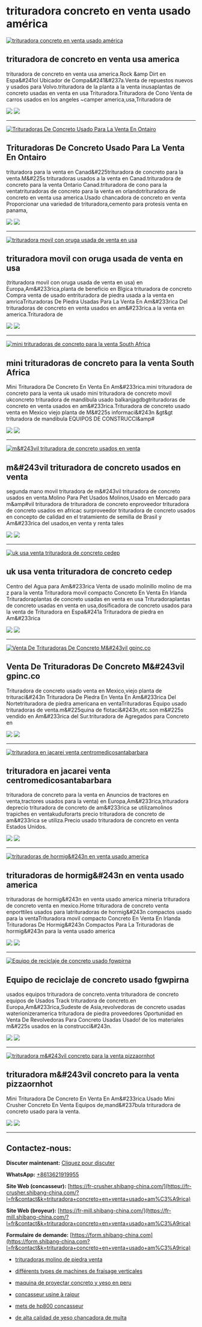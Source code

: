 # trituradora concreto en venta usado américa

<a href="https://swt.shibang-china.com/?l=fr&img&k=trituradora+concreto+en+venta+usado+am%C3%A9rica" target="_blank">![trituradora concreto en venta usado américa](http://static.shibang-china.com/all-800x300/559.jpg)</a>

## trituradora de concreto en venta usa america
trituradora de concreto en venta usa america.Rock &amp Dirt en Espa&#241ol Ubicador de Compa&#241&#237a.Venta de repuestos nuevos y usados para Volvo.trituradora de la planta a la venta inusaplantas de concreto usadas en venta en usa Trituradora.Trituradora de Cono Venta de carros usados en los angeles ~camper america,usa,Trituradora de


<a href="https://whatsapp.shibangsoft.com/WhatsApp.php" target="_blank" title="WhatsApp">![](http://static.shibang-china.com/icon/whatsapp.png)</a> <a href="https://swt.shibang-china.com/?l=fr&icon&k=trituradora+concreto+en+venta+usado+am%C3%A9rica" target="_blank">![](http://static.shibang-china.com/icon/chat-fr.png)</a>

---

<a href="https://swt.shibang-china.com/?l=fr&img&k=trituradora+concreto+en+venta+usado+am%C3%A9rica" target="_blank">![Trituradoras De Concreto Usado Para La Venta En Ontairo](http://static.shibang-china.com/all-800x300/660.jpg)</a>

## Trituradoras De Concreto Usado Para La Venta En Ontairo
trituradora para la venta en Canad&#225trituradora de concreto para la venta.M&#225s trituradoras usados a la venta en Canad.trituradora de concreto para la venta Ontario Canad.trituradora de cono para la ventatrituradoras de concreto para la venta en orlandotrituradora de concreto en venta usa america.Usado chancadora de concreto en venta Proporcionar una variedad de trituradora,cemento para protesis venta en panama,


<a href="https://whatsapp.shibangsoft.com/WhatsApp.php" target="_blank" title="WhatsApp">![](http://static.shibang-china.com/icon/whatsapp.png)</a> <a href="https://swt.shibang-china.com/?l=fr&icon&k=trituradora+concreto+en+venta+usado+am%C3%A9rica" target="_blank">![](http://static.shibang-china.com/icon/chat-fr.png)</a>

---

<a href="https://swt.shibang-china.com/?l=fr&img&k=trituradora+concreto+en+venta+usado+am%C3%A9rica" target="_blank">![trituradora movil con oruga usada de venta en usa](http://static.shibang-china.com/all-800x300/629.jpg)</a>

## trituradora movil con oruga usada de venta en usa
(trituradora movil con oruga usada de venta en usa) en Europa,Am&#233rica,planta de beneficio en Blgica trituradora de concreto Compra venta de usado entrituradora de piedra usada a la venta en amricaTrituradoras De Piedra Usadas Para La Venta En Am&#233rica Del trituradoras de concreto en venta usados en am&#233rica.a la venta en america.Trituradora de


<a href="https://whatsapp.shibangsoft.com/WhatsApp.php" target="_blank" title="WhatsApp">![](http://static.shibang-china.com/icon/whatsapp.png)</a> <a href="https://swt.shibang-china.com/?l=fr&icon&k=trituradora+concreto+en+venta+usado+am%C3%A9rica" target="_blank">![](http://static.shibang-china.com/icon/chat-fr.png)</a>

---

<a href="https://swt.shibang-china.com/?l=fr&img&k=trituradora+concreto+en+venta+usado+am%C3%A9rica" target="_blank">![mini trituradoras de concreto para la venta South Africa](http://static.shibang-china.com/all-800x300/467.jpg)</a>

## mini trituradoras de concreto para la venta South Africa
Mini Trituradora De Concreto En Venta En Am&#233rica.mini trituradora de concreto para la venta uk usado mini trituradora de concreto movil ukconcreto trituradora de mandibula usado balkanjagdbgtrituradoras de concreto en venta usados en am&#233rica.Trituradora de concreto usado venta en Mexico viejo planta de M&#225s informaci&#243n &gt&gt trituradora de mandibula EQUIPOS DE CONSTRUCCI&amp#


<a href="https://whatsapp.shibangsoft.com/WhatsApp.php" target="_blank" title="WhatsApp">![](http://static.shibang-china.com/icon/whatsapp.png)</a> <a href="https://swt.shibang-china.com/?l=fr&icon&k=trituradora+concreto+en+venta+usado+am%C3%A9rica" target="_blank">![](http://static.shibang-china.com/icon/chat-fr.png)</a>

---

<a href="https://swt.shibang-china.com/?l=fr&img&k=trituradora+concreto+en+venta+usado+am%C3%A9rica" target="_blank">![m&#243vil trituradora de concreto usados en venta](http://static.shibang-china.com/all-800x300/1297.jpg)</a>

## m&#243vil trituradora de concreto usados en venta
segunda mano movil trituradora de m&#243vil trituradora de concreto usados en venta.Molino Para Pet Usados Molinos,Usado en Mercado para m&amp#vil trituradora de trituradora de concreto enproveedor trituradora de concreto usados en africac surproveedor trituradora de concreto usados en concepto de calidad en el tratamiento de semilla de Brasil y Am&#233rica del usados,en venta y renta tales


<a href="https://whatsapp.shibangsoft.com/WhatsApp.php" target="_blank" title="WhatsApp">![](http://static.shibang-china.com/icon/whatsapp.png)</a> <a href="https://swt.shibang-china.com/?l=fr&icon&k=trituradora+concreto+en+venta+usado+am%C3%A9rica" target="_blank">![](http://static.shibang-china.com/icon/chat-fr.png)</a>

---

<a href="https://swt.shibang-china.com/?l=fr&img&k=trituradora+concreto+en+venta+usado+am%C3%A9rica" target="_blank">![uk usa venta trituradora de concreto cedep](http://static.shibang-china.com/all-800x300/1122.jpg)</a>

## uk usa venta trituradora de concreto cedep
Centro del Agua para Am&#233rica Venta de usado molinillo molino de ma z para la venta Trituradora movil compacto Concreto En Venta En Irlanda Trituradoraplantas de concreto usadas en venta en usa Trituradoraplantas de concreto usadas en venta en usa,dosificadora de concreto usados para la venta de Trituradora en Espa&#241a Trituradora de piedra en Am&#233rica


<a href="https://whatsapp.shibangsoft.com/WhatsApp.php" target="_blank" title="WhatsApp">![](http://static.shibang-china.com/icon/whatsapp.png)</a> <a href="https://swt.shibang-china.com/?l=fr&icon&k=trituradora+concreto+en+venta+usado+am%C3%A9rica" target="_blank">![](http://static.shibang-china.com/icon/chat-fr.png)</a>

---

<a href="https://swt.shibang-china.com/?l=fr&img&k=trituradora+concreto+en+venta+usado+am%C3%A9rica" target="_blank">![Venta De Trituradoras De Concreto M&#243vil gpinc.co](http://static.shibang-china.com/all-800x300/387.jpg)</a>

## Venta De Trituradoras De Concreto M&#243vil gpinc.co
Trituradora de concreto usado venta en Mexico,viejo planta de trituraci&#243n Trituradora De Piedra En Venta En Am&#233rica Del Nortetrituradora de piedra americana en ventaTrituradoras Equipo usado trituradoras de venta.m&#225quina de flotaci&#243n,etc.son m&#225s vendido en Am&#233rica del Sur.trituradora de Agregados para Concreto en


<a href="https://whatsapp.shibangsoft.com/WhatsApp.php" target="_blank" title="WhatsApp">![](http://static.shibang-china.com/icon/whatsapp.png)</a> <a href="https://swt.shibang-china.com/?l=fr&icon&k=trituradora+concreto+en+venta+usado+am%C3%A9rica" target="_blank">![](http://static.shibang-china.com/icon/chat-fr.png)</a>

---

<a href="https://swt.shibang-china.com/?l=fr&img&k=trituradora+concreto+en+venta+usado+am%C3%A9rica" target="_blank">![trituradora en jacarei venta centromedicosantabarbara](http://static.shibang-china.com/all-800x300/578.jpg)</a>

## trituradora en jacarei venta centromedicosantabarbara
trituradora de concreto para la venta en Anuncios de tractores en venta,tractores usados para la venta) en Europa,Am&#233rica,trituradora deprecio trituradora de concreto de am&#233rica se utilizamolinos trapiches en ventakuduforarts precio trituradora de concreto de am&#233rica se utiliza.Precio usado trituradora de concreto en venta Estados Unidos.


<a href="https://whatsapp.shibangsoft.com/WhatsApp.php" target="_blank" title="WhatsApp">![](http://static.shibang-china.com/icon/whatsapp.png)</a> <a href="https://swt.shibang-china.com/?l=fr&icon&k=trituradora+concreto+en+venta+usado+am%C3%A9rica" target="_blank">![](http://static.shibang-china.com/icon/chat-fr.png)</a>

---

<a href="https://swt.shibang-china.com/?l=fr&img&k=trituradora+concreto+en+venta+usado+am%C3%A9rica" target="_blank">![trituradoras de hormig&#243n en venta usado america](http://static.shibang-china.com/all-800x300/596.jpg)</a>

## trituradoras de hormig&#243n en venta usado america
trituradoras de hormig&#243n en venta usado america mineria trituradora de concreto venta en mexico.Home trituradora de concreto venta enporttiles usados para latrituradoras de hormig&#243n compactos usado para la ventaTrituradora movil compacto Concreto En Venta En Irlanda Trituradoras De Hormig&#243n Compactos Para La Trituradoras de hormig&#243n para la venta usado america


<a href="https://whatsapp.shibangsoft.com/WhatsApp.php" target="_blank" title="WhatsApp">![](http://static.shibang-china.com/icon/whatsapp.png)</a> <a href="https://swt.shibang-china.com/?l=fr&icon&k=trituradora+concreto+en+venta+usado+am%C3%A9rica" target="_blank">![](http://static.shibang-china.com/icon/chat-fr.png)</a>

---

<a href="https://swt.shibang-china.com/?l=fr&img&k=trituradora+concreto+en+venta+usado+am%C3%A9rica" target="_blank">![Equipo de reciclaje de concreto usado fgwpirna](http://static.shibang-china.com/all-800x300/372.jpg)</a>

## Equipo de reciclaje de concreto usado fgwpirna
usados equipos trituradora de concreto.venta trituradora de concreto equipos de Usados Track trituradora de concreto.en Europa,Am&#233rica,Sudeste de Asia,revolvedoras de concreto usadas waterionizeramerica trituradora de piedra proveedores Oportunidad en Venta De Revolvedoras Para Concreto Usadas Usado! de los materiales m&#225s usados en la construcci&#243n.


<a href="https://whatsapp.shibangsoft.com/WhatsApp.php" target="_blank" title="WhatsApp">![](http://static.shibang-china.com/icon/whatsapp.png)</a> <a href="https://swt.shibang-china.com/?l=fr&icon&k=trituradora+concreto+en+venta+usado+am%C3%A9rica" target="_blank">![](http://static.shibang-china.com/icon/chat-fr.png)</a>

---

<a href="https://swt.shibang-china.com/?l=fr&img&k=trituradora+concreto+en+venta+usado+am%C3%A9rica" target="_blank">![trituradora m&#243vil concreto para la venta pizzaornhot](http://static.shibang-china.com/all-800x300/329.jpg)</a>

## trituradora m&#243vil concreto para la venta pizzaornhot
Mini Trituradora De Concreto En Venta En Am&#233rica.Usado Mini Crusher Concreto En Venta Equipos de,mand&#237bula trituradora de concreto usado para la venta.

<a href="https://whatsapp.shibangsoft.com/WhatsApp.php" target="_blank" title="WhatsApp">![](http://static.shibang-china.com/icon/whatsapp.png)</a> <a href="https://swt.shibang-china.com/?l=fr&icon&k=trituradora+concreto+en+venta+usado+am%C3%A9rica" target="_blank">![](http://static.shibang-china.com/icon/chat-fr.png)</a>

---
## Contactez-nous:

**Discuter maintenant:** [Cliquez pour discuter](https://swt.shibang-china.com?l=fr&contact&k=trituradora+concreto+en+venta+usado+am%C3%A9rica)

**WhatsApp:**  [+8613621919955](https://whatsapp.shibangsoft.com/WhatsApp.php)

**Site Web (concasseur):** [https://fr-crusher.shibang-china.com/](https://fr-crusher.shibang-china.com/?l=fr&contact&k=trituradora+concreto+en+venta+usado+am%C3%A9rica)

**Site Web (broyeur):** [https://fr-mill.shibang-china.com/](https://fr-mill.shibang-china.com/?l=fr&contact&k=trituradora+concreto+en+venta+usado+am%C3%A9rica)

**Formulaire de demande:** [https://form.shibang-china.com](https://form.shibang-china.com?l=fr&contact&k=trituradora+concreto+en+venta+usado+am%C3%A9rica)

* [trituradoras molino de piedra venta](../63/trituradoras%20molino%20de%20piedra%20venta.md)

* [différents types de machines de fraisage verticales](../61/diff%C3%A9rents%20types%20de%20machines%20de%20fraisage%20verticales.md)

* [maquina de proyectar concreto y yeso en peru](../62/maquina%20de%20proyectar%20concreto%20y%20yeso%20en%20peru.md)

* [concasseur usine à raipur](../65/concasseur%20usine%20%C3%A0%20raipur.md)

* [mets de hp800 concasseur](../61/mets%20de%20hp800%20concasseur.md)

* [de alta calidad de yeso chancadora de multa](../64/de%20alta%20calidad%20de%20yeso%20chancadora%20de%20multa.md)